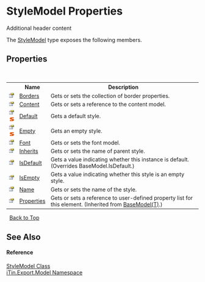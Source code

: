 # StyleModel Properties
Additional header content 

The <a href="T_iTin_Export_Model_StyleModel">StyleModel</a> type exposes the following members.


## Properties
&nbsp;<table><tr><th></th><th>Name</th><th>Description</th></tr><tr><td>![Public property](media/pubproperty.gif "Public property")</td><td><a href="P_iTin_Export_Model_StyleModel_Borders">Borders</a></td><td>
Gets or sets the collection of border properties.</td></tr><tr><td>![Public property](media/pubproperty.gif "Public property")</td><td><a href="P_iTin_Export_Model_StyleModel_Content">Content</a></td><td>
Gets or sets a reference to the content model.</td></tr><tr><td>![Public property](media/pubproperty.gif "Public property")![Static member](media/static.gif "Static member")</td><td><a href="P_iTin_Export_Model_StyleModel_Default">Default</a></td><td>
Gets a default style.</td></tr><tr><td>![Public property](media/pubproperty.gif "Public property")![Static member](media/static.gif "Static member")</td><td><a href="P_iTin_Export_Model_StyleModel_Empty">Empty</a></td><td>
Gets an empty style.</td></tr><tr><td>![Public property](media/pubproperty.gif "Public property")</td><td><a href="P_iTin_Export_Model_StyleModel_Font">Font</a></td><td>
Gets or sets the font model.</td></tr><tr><td>![Public property](media/pubproperty.gif "Public property")</td><td><a href="P_iTin_Export_Model_StyleModel_Inherits">Inherits</a></td><td>
Gets or sets the name of parent style.</td></tr><tr><td>![Public property](media/pubproperty.gif "Public property")</td><td><a href="P_iTin_Export_Model_StyleModel_IsDefault">IsDefault</a></td><td>
Gets a value indicating whether this instance is default.
 (Overrides BaseModel.IsDefault.)</td></tr><tr><td>![Public property](media/pubproperty.gif "Public property")</td><td><a href="P_iTin_Export_Model_StyleModel_IsEmpty">IsEmpty</a></td><td>
Gets a value indicating whether this style is an empty style.</td></tr><tr><td>![Public property](media/pubproperty.gif "Public property")</td><td><a href="P_iTin_Export_Model_StyleModel_Name">Name</a></td><td>
Gets or sets the name of the style.</td></tr><tr><td>![Public property](media/pubproperty.gif "Public property")</td><td><a href="P_iTin_Export_Model_BaseModel_1_Properties">Properties</a></td><td>
Gets or sets a reference to user-defined property list for this element.
 (Inherited from <a href="T_iTin_Export_Model_BaseModel_1">BaseModel(T)</a>.)</td></tr></table>&nbsp;
<a href="#stylemodel-properties">Back to Top</a>

## See Also


#### Reference
<a href="T_iTin_Export_Model_StyleModel">StyleModel Class</a><br /><a href="N_iTin_Export_Model">iTin.Export.Model Namespace</a><br />